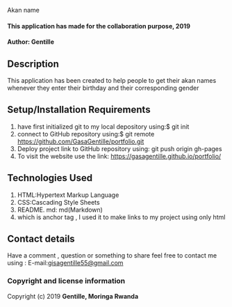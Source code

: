  Akan name
#### This application has made for the collaboration purpose, 2019
####  **Author: Gentille**
## Description
This application has been created to help people to get their  akan names whenever they enter their birthday and their corresponding gender
## Setup/Installation Requirements
1. have first initialized git to my local depository using:$ git init
2. connect to GitHub repository using:$ git remote https://github.com/GasaGentille/portfolio.git
3. Deploy project link to GitHub repository using: git push origin gh-pages
4. To visit the website use the link: https://gasagentille.github.io/portfolio/
## Technologies Used
1. HTML:Hypertext Markup Language
2. CSS:Cascading Style Sheets
3. README. md: md(Markdown)
4. <a>  which is anchor tag , I used it to make links to my project using only html
## Contact details
Have a comment , question or something to share  feel free to contact me using : E-mail:gisagentille55@gmail.com
### Copyright and license information
Copyright (c) 2019 **Gentille, Moringa Rwanda** 